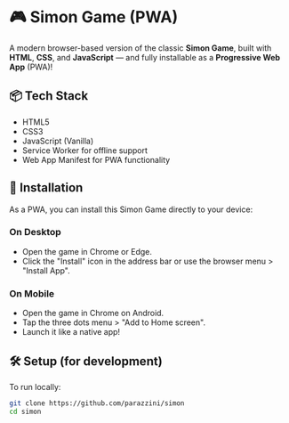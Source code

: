 # 🎮 Simon Game (PWA)

A modern browser-based version of the classic **Simon Game**, built with **HTML**, **CSS**, and **JavaScript** — and fully installable as a **Progressive Web App** (PWA)! 

## 📦 Tech Stack

- HTML5
- CSS3
- JavaScript (Vanilla)
- Service Worker for offline support
- Web App Manifest for PWA functionality

## 📲 Installation

As a PWA, you can install this Simon Game directly to your device:

### On Desktop
- Open the game in Chrome or Edge.
- Click the "Install" icon in the address bar or use the browser menu > "Install App".

### On Mobile
- Open the game in Chrome on Android.
- Tap the three dots menu > "Add to Home screen".
- Launch it like a native app!

## 🛠️ Setup (for development)

To run locally:

```bash
git clone https://github.com/parazzini/simon
cd simon

